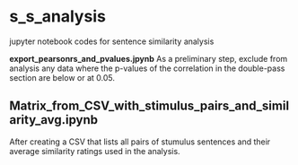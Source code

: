 # s_s_analysis
jupyter notebook codes for sentence similarity analysis 

<b>export_pearsonrs_and_pvalues.jpynb</b>
As a preliminary step, exclude from analysis any data where the p-values of the correlation in the double-pass section are below or at 0.05.

## Matrix_from_CSV_with_stimulus_pairs_and_similarity_avg.ipynb
After creating a CSV that lists all pairs of stumulus sentences and their average similarity ratings used in the analysis.
